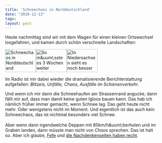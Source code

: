 ```yaml
---
title: 'Schneechaos in Norddeutschland'
date: "2010-12-13"
tags: 
layout: post
---
```

<p>Heute nachmittag sind wir mit dem Wagen f&uuml;r einen kleinen Ortswechsel losgefahren, und kamen durch sch&ouml;n verschneite Landschaften:</p>
<p><a href="http://www.flickr.com/photos/cringe/5257134043/" title="Schneechaos in Norddeutschland by cringe, on Flickr"><img src="http://farm6.static.flickr.com/5163/5257134043_fb37efbc9d_t.jpg" height="75" alt="Schneechaos in Norddeutschland" width="100" /></a><a href="http://www.flickr.com/photos/cringe/5257201185/" title="So m&uuml;sste es 3 Wochen weiter gehen... by cringe, on Flickr"><img src="http://farm6.static.flickr.com/5046/5257201185_4d6f625698_t.jpg" height="75" alt="So m&amp;uuml;sste es 3 Wochen weiter gehen..." width="100" /></a><a href="http://www.flickr.com/photos/cringe/5257463763/" title="In Niedersachsen sieht es noch besser aus by cringe, on Flickr"><img src="http://farm6.static.flickr.com/5163/5257463763_44b9673d27_t.jpg" height="75" alt="In Niedersachsen sieht es noch besser aus" width="100" /></a></p>
<div>Im Radio ist mir dabei wieder die dramatisierende Berichterstattung aufgefallen: <em>Blitzeis, Unf&auml;lle, Chaos, Ausf&auml;lle im Schienenverkehr</em>.</div>
<p />
<div>Und wenn ich mir dann die Schneehaufen am Strassenrand angucke, dann f&auml;llt mir auf, dass man damit keine guten Igloos bauen kann. Das hab ich n&auml;mlich fr&uuml;her immer gemacht, wenn Schnee lag. Das geht heute nicht mehr. Oder wenigstens nicht im Moment. Und eigentlich ist das auch kein Schneechaos, das ist nichtmal besonders viel Schnee.</div>
<div><br />Aber wenn dann irgendwelche Deppen mit 80km/h&amp;uuml;berholen und im Graben landen, dann m&uuml;sste man nicht von <em>Chaos</em> sprechen. Das ist halt so. Aber ich glaube, <a href="http://blog.fefe.de/?ts=b3f8a84c">Fefe</a> und <a href="http://www.nachdenkseiten.de/?p=7694">die Nachdenkenseiten haben recht</a>.</div>
